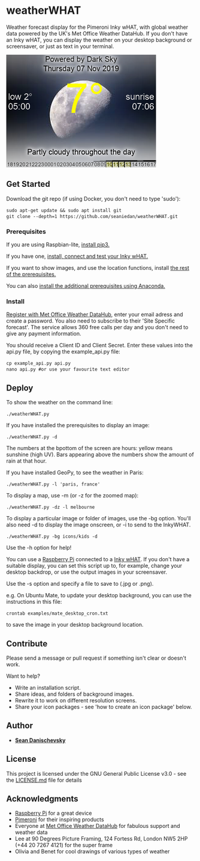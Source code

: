 # weatherWHAT

Weather forecast display for the Pimeroni Inky wHAT, with global weather data powered by the UK's Met Office Weather DataHub. If you don't have an Inky wHAT, you can display the weather on your desktop background or screensaver, or just as text in your terminal.

![display example](./docs/images/color_moon.png)

## Get Started

Download the git repo (if using Docker, you don't need to type 'sudo'):
```
sudo apt-get update && sudo apt install git
git clone --depth=1 https://github.com/seaniedan/weatherWHAT.git
```

### Prerequisites

If you are using Raspbian-lite, [install pip3.](./docs/raspbian-lite.md)

If you have one, [install, connect and test your Inky wHAT.](https://github.com/pimoroni/inky)

If you want to show images, and use the location functions, install [the rest of the prerequisites.](./docs/prerequisites.md)

You can also [install the additional prerequisites using Anaconda.](./docs/anacondaInstall.md)

### Install

[Register with Met Office Weather DataHub](https://metoffice.apiconnect.ibmcloud.com/metoffice/production/), enter your email adress and create a password. You also need to subscribe to their 'Site Specific forecast'. The service allows 360 free calls per day and you don't need to give any payment information. 

You should receive a Client ID and Client Secret. Enter these values into the api.py file, by copying the example_api.py file:
```
cp example_api.py api.py
nano api.py #or use your favourite text editor
```

## Deploy

To show the weather on the command line:
```
./weatherWHAT.py
```

If you have installed the prerequisites to display an image:
```
./weatherWHAT.py -d
```

The numbers at the bpottom of the screen are hours: yellow means sunshine (high UV). Bars appearing above the numbers show the amount of rain at that hour.

If you have installed GeoPy, to see the weather in Paris:
```
./weatherWHAT.py -l 'paris, france' 
```

To display a map, use -m (or -z for the zoomed map):
```
./weatherWHAT.py -dz -l melbourne
```

To display a particular image or folder of images, use the -bg option. You'll also need -d to display the image onscreen, or -i to send to the InkyWHAT.
```
./weatherWHAT.py -bg icons/kids -d
```

Use the -h option for help!


You can use a [Raspberry Pi](https://www.raspberrypi.org/) connected to a [Inky wHAT](https://shop.pimoroni.com/products/inky-what). 
If you don't have a suitable display, you can set this script up to, for example, change your desktop backdrop, or use the output images in your screensaver. 

Use the -s option and specify a file to save to (.jpg or .png). 

e.g. On Ubuntu Mate, to update your desktop background, you can use the instructions in this file:
```
crontab examples/mate_desktop_cron.txt
```
to save the image in your desktop background location.

## Contribute

Please send a message or pull request if something isn't clear or doesn't work. 

Want to help? 
* Write an installation script.
* Share ideas, and folders of background images.
* Rewrite it to work on different resolution screens.
* Share your icon packages - see 'how to create an icon package' below.


## Author

* **[Sean Danischevsky](https://www.danischevsky.com)**


## License

This project is licensed under the GNU General Public License v3.0 - see the [LICENSE.md](LICENSE.md) file for details

## Acknowledgments

* [Raspberry Pi](https://www.raspberrypi.org) for a great device
* [Pimeroni](https://shop.pimoroni.com) for their inspiring products
* Everyone at [Met Office Weather DataHub](https://metoffice.apiconnect.ibmcloud.com/metoffice/production/) for fabulous support and weather data
* Lee at 90 Degrees Picture Framing, 124 Fortess Rd, London NW5 2HP (+44 20 7267 4121) for the super frame
* Olivia and Benet for cool drawings of various types of weather
